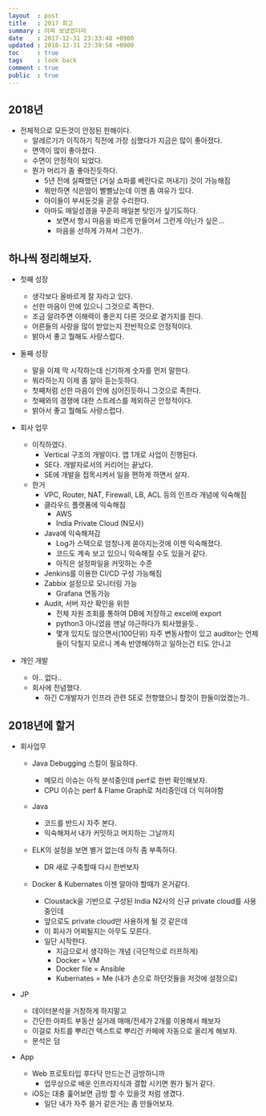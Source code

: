 ```yaml
---
layout  : post
title   : 2017 회고
summary : 어찌 보냈었더라
date    : 2017-12-31 23:33:48 +0900
updated : 2018-12-31 23:39:58 +0900
toc     : true
tags	: look back
comment : true
public  : true
---
```


## 2018년
* 전체적으로 모든것이 안정된 한해이다.
  * 알레르기가 이직하기 직전에 가장 심했다가 지금은 많이 좋아졌다.
  * 면역이 많이 좋아졌다.
  * 수면이 안정적이 되었다.
  * 뭔가 머리가 좀 좋아진듯하다.
    * 5년 전에 실패했던 (거실 쇼파를 베란다로 꺼내기) 것이 가능해짐
	* 뭐만하면 식은땀이 뻘뻘났는데 이젠 좀 여유가 있다.
	* 아이들이 부셔둔것을 곧잘 수리한다. 
    * 아마도 매일성경을 꾸준히 매일본 탓인가 싶기도하다.
	  * 보면서 항시 마음을 바르게 만들어서 그런게 아닌가 싶은...
	  * 마음을 선하게 가져서 그런가..
  
	  

## 하나씩 정리해보자.
* 첫째 성장
  * 생각보다 올바르게 잘 자라고 있다.
  * 선한 마음이 안에 있으니 그것으로 족한다.
  * 조금 알려주면 이해력이 좋은지 다른 것으로 곁가지를 친다.
  * 어른들의 사랑을 많이 받았는지 전반적으로 안정적이다.
  * 밝아서 좋고 뭘해도 사랑스럽다.

* 둘째 성장
  * 말을 이제 막 시작하는데 신기하게 숫자를 먼저 말한다.
  * 뭐라하는지 이제 좀 알아 듣는듯하다.
  * 첫째처럼 선한 마음이 안에 심어진듯하니 그것으로 족한다.
  * 첫째와의 경쟁에 대한 스트레스를 제외하곤 안정적이다.
  * 밝아서 좋고 뭘해도 사랑스럽다.

* 회사 업무
  * 이직하였다.
    * Vertical 구조의 개발이다. 앱 1개로 사업이 진행된다.
    * SE다. 개발자로서의 커리어는 끝났다.
	* SE에 개발을 접목시켜서 일을 편하게 하면서 살자.
  * 한거
    * VPC, Router, NAT, Firewall, LB, ACL 등의 인프라 개념에 익숙해짐
	* 클라우드 플랫폼에 익숙해짐
	  * AWS
	  * India Private Cloud (N모사)
	* Java에 익숙해져감
	  * Log가 스택으로 엄청나게 쏟아지는것에 이젠 익숙해졌다.
	  * 코드도 계속 보고 있으니 익숙해질 수도 있을거 같다.
	  * 아직은 설정파일을 커밋하는 수준
	* Jenkins를 이용한 CI/CD 구성 가능해짐
	* Zabbix 설정으로 모니터링 가능
	  * Grafana 연동가능
	* Audit, 서버 자산 확인을 위한
	  * 전체 자원 조회를 통하여 DB에 저장하고 excel에 export
	  * python3 아니었음 맨날 야근하다가 퇴사했을듯..
	  * 몇개 있지도 않으면서(100단위) 자주 변동사항이 있고
	    auditor는 언제 들이 닥칠지 모르니 계속 반영해야하고
		일하는건 티도 안나고

* 개인 개발
  * 아.. 없다..
  * 회사에 전념했다.
    * 하긴 C개발자가 인프라 관련 SE로 전향했으니 할것이 한둘이었겠는가..

## 2018년에 할거

* 회사업무
  * Java Debugging 스킬이 필요하다.
    * 메모리 이슈는 아직 분석중인데 perf로 한번 확인해보자.
    * CPU 이슈는 perf & Flame Graph로 처리중인데 더 익혀야함
  * Java 
	* 코드를 반드시 자주 본다.
	* 익숙해져서 내가 커밋하고 머지하는 그날까지

  * ELK의 설정을 보면 별거 없는데 아직 좀 부족하다. 
    * DR 새로 구축할때 다시 한번보자

  * Docker & Kubernates 이젠 알아야 할때가 온거같다.
    * Cloustack을 기반으로 구성된 India N2사의 신규 private cloud를 사용중인데
	* 앞으로도 private cloud만 사용하게 될 것 같은데
	* 이 회사가 어찌될지는 아무도 모른다.
	* 일단 시작한다. 
	  * 지금으로서 생각하는 개념 (극단적으로 러프하게)
	  * Docker = VM
	  * Docker file = Ansible
	  * Kubernates = Me (내가 손으로 하던것들을 저것에 설정으로)

* JP
  * 데이터분석을 거창하게 하지말고
  * 간단한 아파트 부동산 실거래 매매/전세가 2개를 이용해서 해보자
  * 이걸로 차트를 뿌리건 텍스트로 뿌리건 카페에 자동으로 올리게 해보자.
  * 분석은 덤

* App 
  * Web 프로토타입 후다닥 만드는건 금방하니까
    * 업무상으로 배운 인프라지식과 결합 시키면 뭔가 될거 같다.
  * iOS는 대충 훑어보면 금방 할 수 있을것 처럼 생겼다. 
    * 일단 내가 자주 쓸거 같은거는 좀 만들어보자.
	
	
<br /> <br /> <br />

